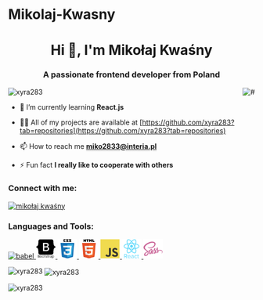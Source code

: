 # Mikolaj-Kwasny
<h1 align="center">Hi 👋, I'm Mikołaj Kwaśny</h1>
<h3 align="center">A passionate frontend developer from Poland</h3>
 <img align="right" src="https://media.tenor.com/NOYF3f82b_gAAAAC/programmer.gif" alt="#" />
<p align="left"> <img src="https://komarev.com/ghpvc/?username=xyra283&label=Profile%20views&color=0e75b6&style=flat" alt="xyra283" /> </p>

- 🌱 I’m currently learning **React.js**

- 👨‍💻 All of my projects are available at [https://github.com/xyra283?tab=repositories](https://github.com/xyra283?tab=repositories)

- 📫 How to reach me **miko2833@interia.pl**

- ⚡ Fun fact **I really like to cooperate with others**

<h3 align="left">Connect with me:</h3>
<p align="left">
<a href="https://fb.com/mikołaj kwaśny" target="blank"><img align="center" src="https://raw.githubusercontent.com/rahuldkjain/github-profile-readme-generator/master/src/images/icons/Social/facebook.svg" alt="mikołaj kwaśny" height="30" width="40" /></a>
</p>

<h3 align="left">Languages and Tools:</h3>
<p align="left"> <a href="https://babeljs.io/" target="_blank" rel="noreferrer"> <img src="https://www.vectorlogo.zone/logos/babeljs/babeljs-icon.svg" alt="babel" width="40" height="40"/> </a> <a href="https://getbootstrap.com" target="_blank" rel="noreferrer"> <img src="https://raw.githubusercontent.com/devicons/devicon/master/icons/bootstrap/bootstrap-plain-wordmark.svg" alt="bootstrap" width="40" height="40"/> </a> <a href="https://www.w3schools.com/css/" target="_blank" rel="noreferrer"> <img src="https://raw.githubusercontent.com/devicons/devicon/master/icons/css3/css3-original-wordmark.svg" alt="css3" width="40" height="40"/> </a> <a href="https://www.w3.org/html/" target="_blank" rel="noreferrer"> <img src="https://raw.githubusercontent.com/devicons/devicon/master/icons/html5/html5-original-wordmark.svg" alt="html5" width="40" height="40"/> </a> <a href="https://developer.mozilla.org/en-US/docs/Web/JavaScript" target="_blank" rel="noreferrer"> <img src="https://raw.githubusercontent.com/devicons/devicon/master/icons/javascript/javascript-original.svg" alt="javascript" width="40" height="40"/> </a> <a href="https://reactjs.org/" target="_blank" rel="noreferrer"> <img src="https://raw.githubusercontent.com/devicons/devicon/master/icons/react/react-original-wordmark.svg" alt="react" width="40" height="40"/> </a> <a href="https://sass-lang.com" target="_blank" rel="noreferrer"> <img src="https://raw.githubusercontent.com/devicons/devicon/master/icons/sass/sass-original.svg" alt="sass" width="40" height="40"/> </a> </p>

<p><img align="left" src="https://github-readme-stats.vercel.app/api/top-langs?username=xyra283&show_icons=true&theme=cobalt&locale=en&layout=compact" alt="xyra283" /></p>

<p>&nbsp;<img align="center" src="https://github-readme-stats.vercel.app/api?username=xyra283&show_icons=true&locale=en" alt="xyra283" /></p>

<p><img align="center" src="https://github-readme-streak-stats.herokuapp.com/?user=xyra283&" alt="xyra283" /></p>
